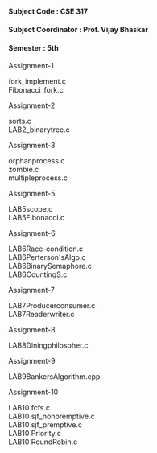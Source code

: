 <h4>Subject Code : CSE 317 </h4>
<h4>Subject Coordinator : Prof. Vijay Bhaskar </h4>
<h4>Semester : 5th </h4>

Assignment-1

fork_implement.c <br />
Fibonacci_fork.c <br />

Assignment-2

sorts.c <br />
LAB2_binarytree.c <br />

Assignment-3

orphanprocess.c <br />
zombie.c <br />
multipleprocess.c <br />

Assignment-5

LAB5scope.c <br />
LAB5Fibonacci.c <br />

Assignment-6

LAB6Race-condition.c <br />
LAB6Perterson'sAlgo.c <br />
LAB6BinarySemaphore.c <br />
LAB6CountingS.c <br />

Assignment-7

LAB7Producerconsumer.c <br />
LAB7Readerwriter.c <br />

Assignment-8

LAB8Diningphilospher.c <br />

Assignment-9

LAB9BankersAlgorithm.cpp <br />

Assignment-10

LAB10 fcfs.c <br />
LAB10 sjf_nonpremptive.c <br />
LAB10 sjf_premptive.c <br />
LAB10 Priority.c <br />
LAB10 RoundRobin.c <br />
